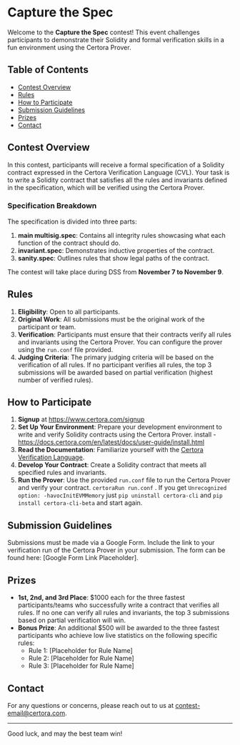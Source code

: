 # Capture the Spec

Welcome to the **Capture the Spec** contest! This event challenges participants to demonstrate their Solidity and formal verification skills in a fun environment using the Certora Prover.

## Table of Contents
- [Contest Overview](#contest-overview)
- [Rules](#rules)
- [How to Participate](#how-to-participate)
- [Submission Guidelines](#submission-guidelines)
- [Prizes](#prizes)
- [Contact](#contact)

## Contest Overview

In this contest, participants will receive a formal specification of a Solidity contract expressed in the Certora Verification Language (CVL). Your task is to write a Solidity contract that satisfies all the rules and invariants defined in the specification, which will be verified using the Certora Prover.

### Specification Breakdown
The specification is divided into three parts:
1. **main multisig.spec**: Contains all integrity rules showcasing what each function of the contract should do.
2. **invariant.spec**: Demonstrates inductive properties of the contract.
3. **sanity.spec**: Outlines rules that show legal paths of the contract.

The contest will take place during DSS from **November 7 to November 9**.

## Rules

1. **Eligibility**: Open to all participants.
2. **Original Work**: All submissions must be the original work of the participant or team.
3. **Verification**: Participants must ensure that their contracts verify all rules and invariants using the Certora Prover. You can configure the prover using the `run.conf` file provided.
4. **Judging Criteria**: The primary judging criteria will be based on the verification of all rules. If no participant verifies all rules, the top 3 submissions will be awarded based on partial verification (highest number of verified rules).

## How to Participate


1. **Signup** at https://www.certora.com/signup
2. **Set Up Your Environment**: Prepare your development environment to write and verify Solidity contracts using the Certora Prover.  install - https://docs.certora.com/en/latest/docs/user-guide/install.html
3. **Read the Documentation**: Familiarize yourself with the [Certora Verification Language](https://docs.certora.com/).
4. **Develop Your Contract**: Create a Solidity contract that meets all specified rules and invariants.
5. **Run the Prover**: Use the provided `run.conf` file to run the Certora Prover and verify your contract. `certoraRun run.conf` . If you get `Unrecognized option: -havocInitEVMMemory` just `pip uninstall certora-cli` and `pip install certora-cli-beta` and start again.

## Submission Guidelines

Submissions must be made via a Google Form. Include the link to your verification run of the Certora Prover in your submission. The form can be found here: [Google Form Link Placeholder].

## Prizes

- **1st, 2nd, and 3rd Place**: $1000 each for the three fastest participants/teams who successfully write a contract that verifies all rules. If no one can verify all rules and invariants, the top 3 submissions based on partial verification will win.
- **Bonus Prize**: An additional $500 will be awarded to the three fastest participants who achieve low live statistics on the following specific rules:
  - Rule 1: [Placeholder for Rule Name]
  - Rule 2: [Placeholder for Rule Name]
  - Rule 3: [Placeholder for Rule Name]

## Contact

For any questions or concerns, please reach out to us at [contest-email@certora.com](mailto:contest-email@certora.com).

---

Good luck, and may the best team win!
